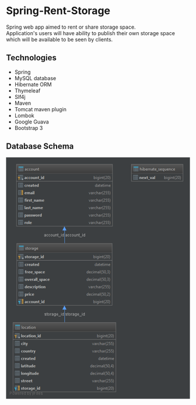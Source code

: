 # Spring-Rent-Storage
Spring web app aimed to rent or share storage space.  
Application's users will have ability to publish their own storage space which will be available to be seen by clients.

## Technologies
- Spring
- MySQL database
- Hibernate ORM
- Thymeleaf
- Slf4j
- Maven
- Tomcat maven plugin
- Lombok
- Google Guava
- Bootstrap 3

## Database Schema

![Database Diagram](images/databaseDiagram.png?raw=true)

